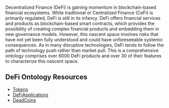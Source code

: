 <!-- # DeFi Ontology -->

Decentralized Finance (DeFi) is gaining momentum in blockchain-based financial ecosystems. While traditional or Centralized Finance (CeFi) is primarily regulated, DeFi is still in its infancy. DeFi offers financial services and products as blockchain-based smart contracts, which provides the possibility of creating complex financial products and embedding them in new governance models. However, this nascent space involves risks that have not yet been fully understood and could have unforeseeable systemic consequences. As in many disruptive technologies, DeFi tends to follow the path of technology push rather than market pull. This is a comprehensive ontology comprises over 6000 DeFi products and over 30 of their features to characterize this nascent space. 

## DeFi Ontology Resources

* [Tokens](ontologies/Tokens.owl)
* [DeFiApplications](ontologies/DeFiApplications.owl)
* [DeadCoins](ontologies/DeadCoins.owl)

<script src="http://code.jquery.com/jquery-1.4.2.min.js"></script> 
<script> 
    var x = document.getElementsByName("footer"); setTimeout(() => { x[0].remove(); }, 10); 
    var y = document.getElementsById("forkme_banner"); setTimeout(() => { y[0].remove(); }, 10); 
</script>

